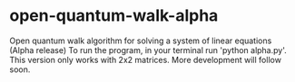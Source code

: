 open-quantum-walk-alpha
=======================

Open quantum walk algorithm for solving a system of linear equations (Alpha release)
To run the program, in your terminal run 'python alpha.py'. This version only works with 2x2 matrices. 
More development will follow soon.

